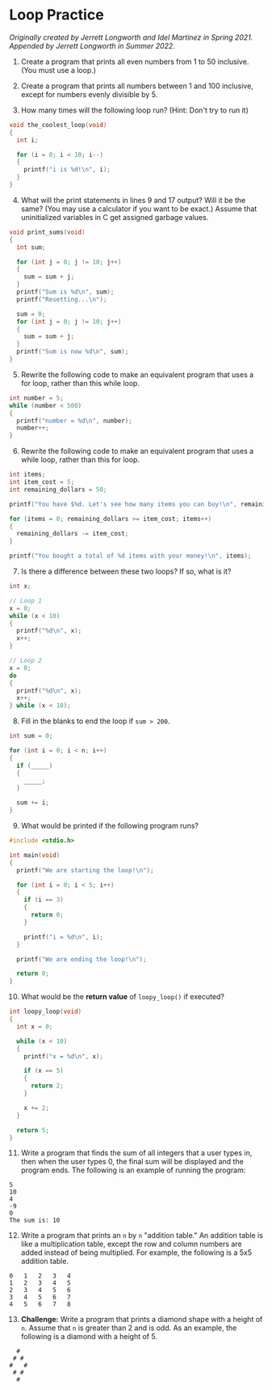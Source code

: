 # Loop Practice

*Originally created by Jerrett Longworth and Idel Martinez in Spring 2021. Appended by Jerrett Longworth in Summer 2022.*

1. Create a program that prints all even numbers from 1 to 50 inclusive. (You must use a loop.)

2. Create a program that prints all numbers between 1 and 100 inclusive, except for numbers evenly divisible by 5.

3. How many times will the following loop run? (Hint: Don't try to run it)

  ``` c
  void the_coolest_loop(void)
  {
    int i;

    for (i = 0; i < 10; i--)
    {
      printf("i is %d!\n", i);
    }
  }
  ```

4. What will the print statements in lines 9 and 17 output? Will it be the same? (You may use a calculator if you want to be exact.) Assume that uninitialized variables in C get assigned garbage values.

  ``` {.c .numberLines}
  void print_sums(void)
  {
    int sum;

    for (int j = 0; j != 10; j++)
    {
      sum = sum + j;
    }
    printf("Sum is %d\n", sum);
    printf("Resetting...\n");

    sum = 0;
    for (int j = 0; j != 10; j++)
    {
      sum = sum + j;
    }
    printf("Sum is now %d\n", sum);
  }
  ```

5. Rewrite the following code to make an equivalent program that uses a for loop, rather than this while loop.

  ``` c
  int number = 5;
  while (number < 500)
  {
    printf("number = %d\n", number);
    number++;
  }
  ```

6. Rewrite the following code to make an equivalent program that uses a while loop, rather than this for loop.

  ``` c
  int items;
  int item_cost = 5;
  int remaining_dollars = 50;

  printf("You have $%d. Let's see how many items you can buy!\n", remaining_dollars);

  for (items = 0; remaining_dollars >= item_cost; items++)
  {
    remaining_dollars -= item_cost;
  }

  printf("You bought a total of %d items with your money!\n", items);
  ```

7. Is there a difference between these two loops? If so, what is it?

  ``` c
  int x;

  // Loop 1
  x = 0;
  while (x < 10)
  {
    printf("%d\n", x);
    x++;
  }

  // Loop 2
  x = 0;
  do
  {
    printf("%d\n", x);
    x++;
  } while (x < 10);
  ```

8. Fill in the blanks to end the loop if `sum > 200`.

  ``` c
  int sum = 0;

  for (int i = 0; i < n; i++)
  {
    if (_____)
    {
      _____;
    }

    sum += i;
  }
  ```

9. What would be printed if the following program runs?

  ``` c
  #include <stdio.h>

  int main(void)
  {
    printf("We are starting the loop!\n");

    for (int i = 0; i < 5; i++)
    {
      if (i == 3)
      {
        return 0;
      }

      printf("i = %d\n", i);
    }

    printf("We are ending the loop!\n");

    return 0;
  }
  ```

10. What would be the **return value** of `loopy_loop()` if executed?

  ``` c
  int loopy_loop(void)
  {
    int x = 0;

    while (x < 10)
    {
      printf("x = %d\n", x);

      if (x == 5)
      {
        return 2;
      }

      x += 2;
    }

    return 5;
  }
  ```

11.  Write a program that finds the sum of all integers that a user types in, then when the user types 0, the final sum will be displayed and the program ends. The following is an example of running the program:

  ```
  5
  10
  4
  -9
  0
  The sum is: 10
  ```

12. Write a program that prints an `n` by `n` "addition table." An addition table is like a multiplication table, except the row and column numbers are added instead of being multiplied. For example, the following is a 5x5 addition table.

  ```
  0   1   2   3   4
  1   2   3   4   5
  2   3   4   5   6
  3   4   5   6   7
  4   5   6   7   8
  ```

13. **Challenge:** Write a program that prints a diamond shape with a height of `n`. Assume that `n` is greater than 2 and is odd. As an example, the following is a diamond with a height of 5.
  
  ```
    #
   # #
  #   #
   # #
    #
  ```